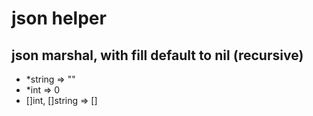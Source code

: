 # json helper

## json marshal, with fill default to nil (recursive)
- *string => ""
- *int => 0
- []int, []string => []
